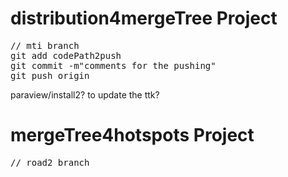 # distribution4mergeTree Project
<pre>
// mti branch
git add codePath2push
git commit -m"comments for the pushing"
git push origin
</pre>
paraview/install2? to update the ttk?

# mergeTree4hotspots Project
<pre>
// road2 branch
</pre>
